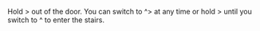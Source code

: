 Hold > out of the door. You can switch to ^> at any time or hold > until you switch to ^ to enter the stairs.
